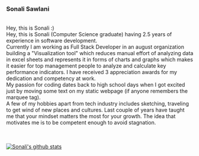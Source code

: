 ### Sonali Sawlani
<br>
Hey, this is Sonali :)
<br>
Hey, this is Sonali (Computer Science graduate) having 2.5 years of experience in software development.
<br>
Currently I am working as Full Stack Developer in an august organization building a "Visualization tool" which reduces manual effort of analyzing data in excel sheets and represents it in forms of charts and graphs which makes it easier for top management people to analyze and calculate key performance indicators. I have received 3 appreciation awards for my dedication and competency at work.
<br>
My passion for coding dates back to high school days when I got excited just by moving some text on my static webpage (if anyone remembers the marquee tag). 
<br>
A few of my hobbies apart from tech industry includes sketching, traveling to get wind of new places and cultures. Last couple of years have taught me that your mindset matters the most for your growth. The idea that motivates me is to be competent enough to avoid stagnation.
<br>
<br>
<br>

[![Sonali's github stats](https://github-readme-stats.vercel.app/api?username=sonali-sawlani&count_private=true&show_icons=true&theme=radical)](https://github.com/sonali-sawlani/github-readme-stats)
<!--
**sonali-sawlani/sonali-sawlani** is a ✨ _special_ ✨ repository because its `README.md` (this file) appears on your GitHub profile.

Here are some ideas to get you started:

- 🔭 I’m currently working on ...
- 🌱 I’m currently learning ...
- 👯 I’m looking to collaborate on ...
- 🤔 I’m looking for help with ...
- 💬 Ask me about ...
- 📫 How to reach me: ...
- 😄 Pronouns: ...
- ⚡ Fun fact: ...
-->
